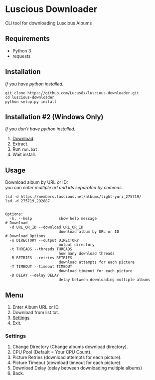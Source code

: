 # Luscious Downloader
CLi tool for downloading Luscious Albums

## Requirements
* Python 3
* requests

## Installation
*If you have python installed.*
<pre><code>git clone https://github.com/Lucas8x/luscious-downloader.git
cd luscious-downloader
python setup.py install
</code></pre>

## Installation #2 (Windows Only)
*If you don't have python installed.*
1. [Download](https://github.com/Lucas8x/luscious-downloader/archive/master.zip).
2. Extract.
3. Run `run.bat`.
4. Wait install.

## Usage
Download album by URL or ID:\
*you can enter multiple url and ids separated by commas.*
<pre><code>lsd -d https://members.luscious.net/albums/light-yuri_275719/
lsd -d 275719,292887
</code></pre>

<pre><code>
Options:
  -h, --help            show help message
# Download
  -d URL_OR_ID --download URL_OR_ID
                        download album by URL or ID
# Download Options
  -o DIRECTORY --output DIRECTORY       
                        output directory
  -t THREADS --threads THREADS
                        how many download threads
  -R RETRIES --retries RETRIES
                        download attempts for each picture
  -T TIMEOUT --timeout TIMEOUT
                        download timeout for each picture
  -D DELAY --delay DELAY
                        delay between downloading multiple albums
</code></pre>

## Menu
1. Enter Album URL or ID.
2. Download from list.txt.
3. [Settings](#settings).
0. Exit.

### Settings
1. Change Directory (Change albums download directory).
2. CPU Pool (Default = Your CPU Count).
3. Picture Retries (download attempts for each picture).
4. Picture Timeout (download timeout for each picture).
5. Download Delay (delay between downloading multiple albums)
0. Back.
